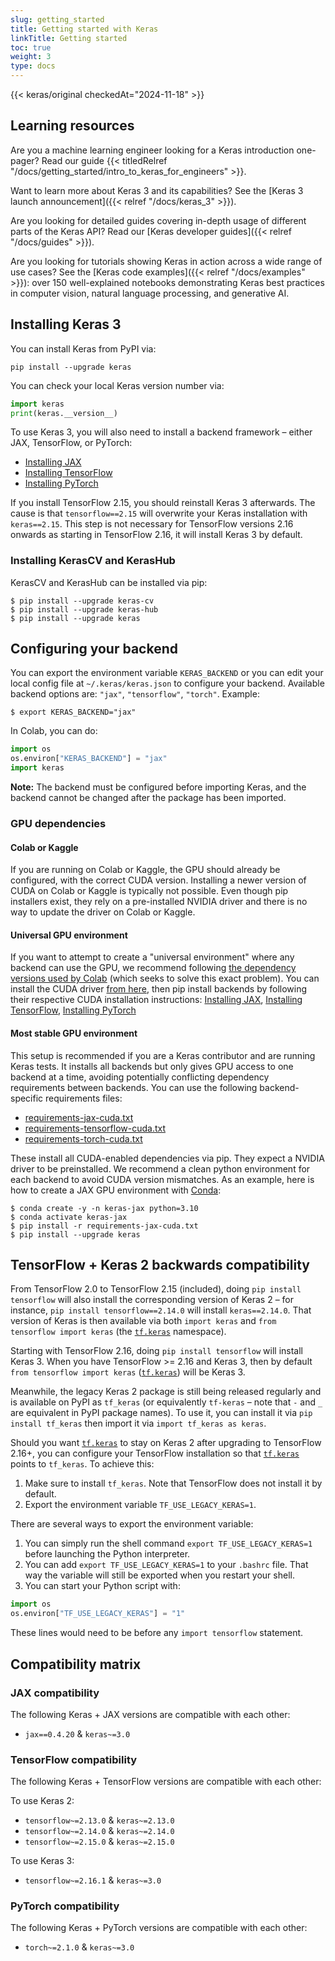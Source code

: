 ```yaml
---
slug: getting_started
title: Getting started with Keras
linkTitle: Getting started
toc: true
weight: 3
type: docs
---
```


{{< keras/original checkedAt="2024-11-18" >}}

## Learning resources

Are you a machine learning engineer looking for a Keras introduction one-pager? Read our guide {{< titledRelref "/docs/getting_started/intro_to_keras_for_engineers" >}}.

Want to learn more about Keras 3 and its capabilities? See the [Keras 3 launch announcement]({{< relref "/docs/keras_3" >}}).

Are you looking for detailed guides covering in-depth usage of different parts of the Keras API? Read our [Keras developer guides]({{< relref "/docs/guides" >}}).

Are you looking for tutorials showing Keras in action across a wide range of use cases? See the [Keras code examples]({{< relref "/docs/examples" >}}): over 150 well-explained notebooks demonstrating Keras best practices in computer vision, natural language processing, and generative AI.

## Installing Keras 3

You can install Keras from PyPI via:

```shell
pip install --upgrade keras
```

You can check your local Keras version number via:

```python
import keras
print(keras.__version__)
```

To use Keras 3, you will also need to install a backend framework – either JAX, TensorFlow, or PyTorch:

- [Installing JAX](https://jax.readthedocs.io/en/latest/installation.html)
- [Installing TensorFlow](https://www.tensorflow.org/install)
- [Installing PyTorch](https://pytorch.org/get-started/locally/)

If you install TensorFlow 2.15, you should reinstall Keras 3 afterwards. The cause is that `tensorflow==2.15` will overwrite your Keras installation with `keras==2.15`. This step is not necessary for TensorFlow versions 2.16 onwards as starting in TensorFlow 2.16, it will install Keras 3 by default.

### Installing KerasCV and KerasHub

KerasCV and KerasHub can be installed via pip:

```shell
$ pip install --upgrade keras-cv
$ pip install --upgrade keras-hub
$ pip install --upgrade keras
```

## Configuring your backend

You can export the environment variable `KERAS_BACKEND` or you can edit your local config file at `~/.keras/keras.json` to configure your backend. Available backend options are: `"jax"`, `"tensorflow"`, `"torch"`. Example:

```shell
$ export KERAS_BACKEND="jax"
```

In Colab, you can do:

```python
import os
os.environ["KERAS_BACKEND"] = "jax"
import keras
```

**Note:** The backend must be configured before importing Keras, and the backend cannot be changed after the package has been imported.

### GPU dependencies

#### Colab or Kaggle

If you are running on Colab or Kaggle, the GPU should already be configured, with the correct CUDA version. Installing a newer version of CUDA on Colab or Kaggle is typically not possible. Even though pip installers exist, they rely on a pre-installed NVIDIA driver and there is no way to update the driver on Colab or Kaggle.

#### Universal GPU environment

If you want to attempt to create a "universal environment" where any backend can use the GPU, we recommend following [the dependency versions used by Colab](https://colab.sandbox.google.com/drive/13cpd3wCwEHpsmypY9o6XB6rXgBm5oSxu) (which seeks to solve this exact problem). You can install the CUDA driver [from here](https://developer.nvidia.com/cuda-downloads), then pip install backends by following their respective CUDA installation instructions: [Installing JAX](https://jax.readthedocs.io/en/latest/installation.html), [Installing TensorFlow](https://www.tensorflow.org/install), [Installing PyTorch](https://pytorch.org/get-started/locally/)

#### Most stable GPU environment

This setup is recommended if you are a Keras contributor and are running Keras tests. It installs all backends but only gives GPU access to one backend at a time, avoiding potentially conflicting dependency requirements between backends. You can use the following backend-specific requirements files:

- [requirements-jax-cuda.txt](https://github.com/keras-team/keras/blob/master/requirements-jax-cuda.txt)
- [requirements-tensorflow-cuda.txt](https://github.com/keras-team/keras/blob/master/requirements-tensorflow-cuda.txt)
- [requirements-torch-cuda.txt](https://github.com/keras-team/keras/blob/master/requirements-torch-cuda.txt)

These install all CUDA-enabled dependencies via pip. They expect a NVIDIA driver to be preinstalled. We recommend a clean python environment for each backend to avoid CUDA version mismatches. As an example, here is how to create a JAX GPU environment with [Conda](https://docs.conda.io/en/latest/):

```shell
$ conda create -y -n keras-jax python=3.10
$ conda activate keras-jax
$ pip install -r requirements-jax-cuda.txt
$ pip install --upgrade keras
```

## TensorFlow + Keras 2 backwards compatibility

From TensorFlow 2.0 to TensorFlow 2.15 (included), doing `pip install tensorflow` will also install the corresponding version of Keras 2 – for instance, `pip install tensorflow==2.14.0` will install `keras==2.14.0`. That version of Keras is then available via both `import keras` and `from tensorflow import keras` (the [`tf.keras`](https://www.tensorflow.org/api_docs/python/tf/keras) namespace).

Starting with TensorFlow 2.16, doing `pip install tensorflow` will install Keras 3. When you have TensorFlow >= 2.16 and Keras 3, then by default `from tensorflow import keras` ([`tf.keras`](https://www.tensorflow.org/api_docs/python/tf/keras)) will be Keras 3.

Meanwhile, the legacy Keras 2 package is still being released regularly and is available on PyPI as `tf_keras` (or equivalently `tf-keras` – note that `-` and `_` are equivalent in PyPI package names). To use it, you can install it via `pip install tf_keras` then import it via `import tf_keras as keras`.

Should you want [`tf.keras`](https://www.tensorflow.org/api_docs/python/tf/keras) to stay on Keras 2 after upgrading to TensorFlow 2.16+, you can configure your TensorFlow installation so that [`tf.keras`](https://www.tensorflow.org/api_docs/python/tf/keras) points to `tf_keras`. To achieve this:

1.  Make sure to install `tf_keras`. Note that TensorFlow does not install it by default.
2.  Export the environment variable `TF_USE_LEGACY_KERAS=1`.

There are several ways to export the environment variable:

1.  You can simply run the shell command `export TF_USE_LEGACY_KERAS=1` before launching the Python interpreter.
2.  You can add `export TF_USE_LEGACY_KERAS=1` to your `.bashrc` file. That way the variable will still be exported when you restart your shell.
3.  You can start your Python script with:

```python
import os
os.environ["TF_USE_LEGACY_KERAS"] = "1"
```

These lines would need to be before any `import tensorflow` statement.

## Compatibility matrix

### JAX compatibility

The following Keras + JAX versions are compatible with each other:

- `jax==0.4.20` & `keras~=3.0`

### TensorFlow compatibility

The following Keras + TensorFlow versions are compatible with each other:

To use Keras 2:

- `tensorflow~=2.13.0` & `keras~=2.13.0`
- `tensorflow~=2.14.0` & `keras~=2.14.0`
- `tensorflow~=2.15.0` & `keras~=2.15.0`

To use Keras 3:

- `tensorflow~=2.16.1` & `keras~=3.0`

### PyTorch compatibility

The following Keras + PyTorch versions are compatible with each other:

- `torch~=2.1.0` & `keras~=3.0`
